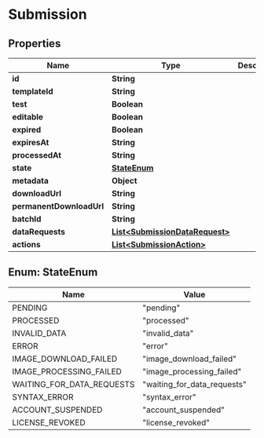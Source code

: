 
# Submission

## Properties
Name | Type | Description | Notes
------------ | ------------- | ------------- | -------------
**id** | **String** |  | 
**templateId** | **String** |  |  [optional]
**test** | **Boolean** |  | 
**editable** | **Boolean** |  |  [optional]
**expired** | **Boolean** |  | 
**expiresAt** | **String** |  |  [optional]
**processedAt** | **String** |  |  [optional]
**state** | [**StateEnum**](#StateEnum) |  | 
**metadata** | **Object** |  |  [optional]
**downloadUrl** | **String** |  |  [optional]
**permanentDownloadUrl** | **String** |  |  [optional]
**batchId** | **String** |  |  [optional]
**dataRequests** | [**List&lt;SubmissionDataRequest&gt;**](SubmissionDataRequest.md) |  |  [optional]
**actions** | [**List&lt;SubmissionAction&gt;**](SubmissionAction.md) |  |  [optional]


<a name="StateEnum"></a>
## Enum: StateEnum
Name | Value
---- | -----
PENDING | &quot;pending&quot;
PROCESSED | &quot;processed&quot;
INVALID_DATA | &quot;invalid_data&quot;
ERROR | &quot;error&quot;
IMAGE_DOWNLOAD_FAILED | &quot;image_download_failed&quot;
IMAGE_PROCESSING_FAILED | &quot;image_processing_failed&quot;
WAITING_FOR_DATA_REQUESTS | &quot;waiting_for_data_requests&quot;
SYNTAX_ERROR | &quot;syntax_error&quot;
ACCOUNT_SUSPENDED | &quot;account_suspended&quot;
LICENSE_REVOKED | &quot;license_revoked&quot;



